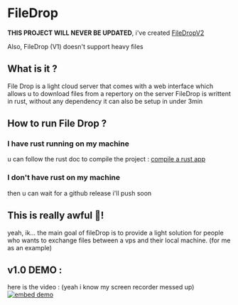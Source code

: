 
# FileDrop 
**THIS PROJECT WILL NEVER BE UPDATED**, i've created [FileDropV2](https://github.com/Noe-Favier/filedrop-v2)

Also, FileDrop (V1) doesn't support heavy files
## What is it ?
File Drop is a light cloud server that comes with a web interface which allows u to download files from a repertory on the server
FileDrop is writtent in rust, without any dependency 
it can also be setup in under 3min

## How to run File Drop ?
### I have rust running on my machine 
u can follow the rust doc to compile the project : [compile a rust app](https://doc.rust-lang.org/book/ch01-02-hello-world.html#:~:text=Compiling%20and%20Running%20Are%20Separate%20Steps)

### I don't have rust on my machine 
then u can wait for a github release i'll push soon

## This is really awful 🤮!
yeah, ik...
the main goal of fileDrop is to provide a light solution for people who wants to exchange files between a vps and their local machine. (for me as an example) 

## v1.0 DEMO :
here is the video : (yeah i know my screen recorder messed up)
[![embed demo](http://img.youtube.com/vi/FnUa7pbrLpo/0.jpg)](https://www.youtube.com/watch?v=FnUa7pbrLpo "V1.0 Demo")